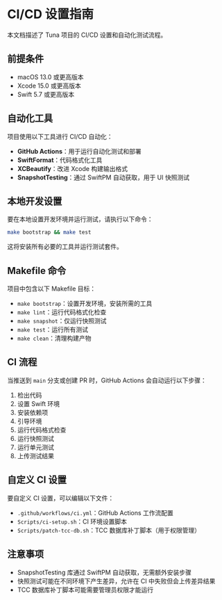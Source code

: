 # CI/CD 设置指南

本文档描述了 Tuna 项目的 CI/CD 设置和自动化测试流程。

## 前提条件

- macOS 13.0 或更高版本
- Xcode 15.0 或更高版本
- Swift 5.7 或更高版本

## 自动化工具

项目使用以下工具进行 CI/CD 自动化：

- **GitHub Actions**：用于运行自动化测试和部署
- **SwiftFormat**：代码格式化工具
- **XCBeautify**：改进 Xcode 构建输出格式
- **SnapshotTesting**：通过 SwiftPM 自动获取，用于 UI 快照测试

## 本地开发设置

要在本地设置开发环境并运行测试，请执行以下命令：

```bash
make bootstrap && make test
```

这将安装所有必要的工具并运行测试套件。

## Makefile 命令

项目中包含以下 Makefile 目标：

- `make bootstrap`：设置开发环境，安装所需的工具
- `make lint`：运行代码格式化检查
- `make snapshot`：仅运行快照测试
- `make test`：运行所有测试
- `make clean`：清理构建产物

## CI 流程

当推送到 `main` 分支或创建 PR 时，GitHub Actions 会自动运行以下步骤：

1. 检出代码
2. 设置 Swift 环境
3. 安装依赖项
4. 引导环境
5. 运行代码格式检查
6. 运行快照测试
7. 运行单元测试
8. 上传测试结果

## 自定义 CI 设置

要自定义 CI 设置，可以编辑以下文件：

- `.github/workflows/ci.yml`：GitHub Actions 工作流配置
- `Scripts/ci-setup.sh`：CI 环境设置脚本
- `Scripts/patch-tcc-db.sh`：TCC 数据库补丁脚本（用于权限管理）

## 注意事项

- SnapshotTesting 库通过 SwiftPM 自动获取，无需额外安装步骤
- 快照测试可能在不同环境下产生差异，允许在 CI 中失败但会上传差异结果
- TCC 数据库补丁脚本可能需要管理员权限才能运行 